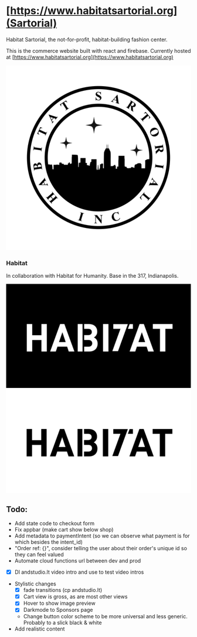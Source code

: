 # [https://www.habitatsartorial.org](Sartorial)

Habitat Sartorial, the not-for-profit, habitat-building fashion center.

This is the commerce website built with react and firebase. Currently hosted at [https://www.habitatsartorial.org](https://www.habitatsartorial.org)

![sartorial logo](public/images/HS_rotary.jpeg)

### Habitat

In collaboration with Habitat for Humanity. Base in the 317, Indianapolis.

![Sartorial](public/images/ha317at.001.jpeg)
![Sartorial](public/images/ha317at.002.jpeg)


## Todo:

- Add state code to checkout form
- Fix appbar (make cart show below shop)
- Add metadata to paymentIntent (so we can observe what payment is for which besides the intent_id)
- "Order ref: {}", consider telling the user about their order's unique id so they can feel valued
- Automate cloud functions url between dev and prod
- [x] Dl andstudio.lt video intro and use to test video intros
- Stylistic changes
  - [x] fade transitions (cp andstudio.lt)
  - [x] Cart view is gross, as are most other views
  - [x] Hover to show image preview
  - [x] Darkmode to Sponsors page
  - Change button color scheme to be more universal and less generic. Probably to a slick black & white
- Add realistic content

